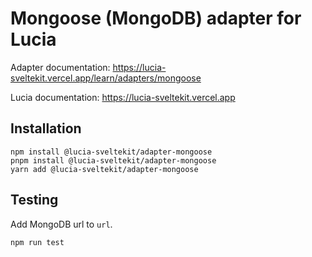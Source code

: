# Mongoose (MongoDB) adapter for Lucia

Adapter documentation: https://lucia-sveltekit.vercel.app/learn/adapters/mongoose

Lucia documentation: https://lucia-sveltekit.vercel.app

## Installation

```
npm install @lucia-sveltekit/adapter-mongoose
pnpm install @lucia-sveltekit/adapter-mongoose
yarn add @lucia-sveltekit/adapter-mongoose
```

## Testing

Add MongoDB url to `url`.

```
npm run test
```